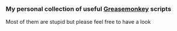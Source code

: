 ### My personal collection of useful [Greasemonkey](https://addons.mozilla.org/en-US/firefox/addon/greasemonkey/) scripts

Most of them are stupid but please feel free to have a look
